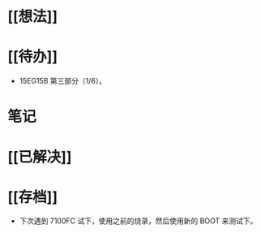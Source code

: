 # [[想法]]

# [[待办]]
- 15EG15B 第三部分（1/6）。
# 笔记

# [[已解决]]

# [[存档]]
- 下次遇到 7100FC 试下，使用之前的烧录，然后使用新的 BOOT 来测试下。